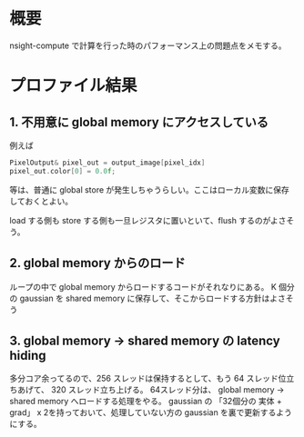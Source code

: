 # 概要

nsight-compute で計算を行った時のパフォーマンス上の問題点をメモする。

# プロファイル結果

## 1. 不用意に global memory にアクセスしている

例えば 

```c++
PixelOutput& pixel_out = output_image[pixel_idx]
pixel_out.color[0] = 0.0f;
```

等は、普通に global store が発生しちゃうらしい。ここはローカル変数に保存しておくとよい。

load する側も store する側も一旦レジスタに置いといて、flush するのがよさそう。

## 2. global memory からのロード

ループの中で global memory からロードするコードがそれなりにある。
K 個分の gaussian を shared memory に保存して、そこからロードする方針はよさそう

## 3. global memory -> shared memory の latency hiding

多分コア余ってるので、256 スレッドは保持するとして、もう 64 スレッド位立ちあげて、 320 スレッド立ち上げる。
64スレッド分は、 global memory -> shared memory へロードする処理をやる。
gaussian の 「32個分の 実体 + grad」 x 2を持っておいて、処理していない方の gaussian を裏で更新するようにする。

